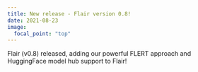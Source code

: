 ```yaml
---
title: New release - Flair version 0.8!
date: 2021-08-23
image:
  focal_point: "top"
---
```


Flair (v0.8) released, adding our powerful FLERT approach and HuggingFace model hub support to Flair!

<!--more-->

